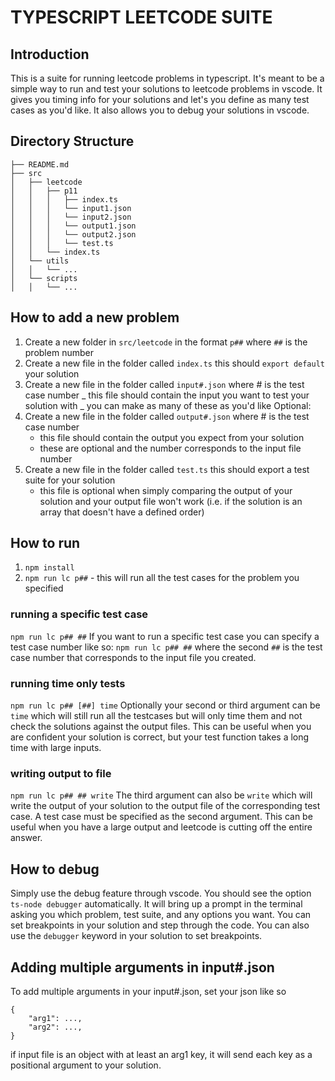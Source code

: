# TYPESCRIPT LEETCODE SUITE

## Introduction

This is a suite for running leetcode problems in typescript. It's meant to be a simple way to run and test your solutions to leetcode problems in vscode. It gives you timing info for your solutions and let's you define as many test cases as you'd like. It also allows you to debug your solutions in vscode.

## Directory Structure

```
├── README.md
├── src
│   ├── leetcode
│   │   ├── p11
│   │   │   ├── index.ts
│   │   │   └── input1.json
│   │   │   └── input2.json
│   │   │   └── output1.json
│   │   │   └── output2.json
│   │   │   └── test.ts
│   │   └── index.ts
│   └── utils
│   │   └── ...
│   └── scripts
│   │   └── ...
```

## How to add a new problem

1. Create a new folder in `src/leetcode` in the format `p##` where `##` is the problem number
2. Create a new file in the folder called `index.ts` this should `export default` your solution
3. Create a new file in the folder called `input#.json` where # is the test case number
   _ this file should contain the input you want to test your solution with
   _ you can make as many of these as you'd like
   Optional:
4. Create a new file in the folder called `output#.json` where # is the test case number
   - this file should contain the output you expect from your solution
   - these are optional and the number corresponds to the input file number
5. Create a new file in the folder called `test.ts` this should export a test suite for your solution
   - this file is optional when simply comparing the output of your solution and your output file won't work (i.e. if the solution is an array that doesn't have a defined order)

## How to run

1. `npm install`
2. `npm run lc p##` - this will run all the test cases for the problem you specified

### running a specific test case

`npm run lc p## ##`
If you want to run a specific test case you can specify a test case number like so: `npm run lc p## ##` where the second `##` is the test case number that corresponds to the input file you created.

### running time only tests

`npm run lc p## [##] time`
Optionally your second or third argument can be `time` which will still run all the testcases but will only time them and not check the solutions against the output files. This can be useful when you are confident your solution is correct, but your test function takes a long time with large inputs.

### writing output to file

`npm run lc p## ## write`
The third argument can also be `write` which will write the output of your solution to the output file of the corresponding test case. A test case must be specified as the second argument. This can be useful when you have a large output and leetcode is cutting off the entire answer.

## How to debug

Simply use the debug feature through vscode. You should see the option `ts-node debugger` automatically. It will bring up a prompt in the terminal asking you which problem, test suite, and any options you want. You can set breakpoints in your solution and step through the code. You can also use the `debugger` keyword in your solution to set breakpoints.

## Adding multiple arguments in input#.json

To add multiple arguments in your input#.json, set your json like so

```
{
    "arg1": ...,
    "arg2": ...,
}
```

if input file is an object with at least an arg1 key, it will send each key as a positional argument to your solution.
